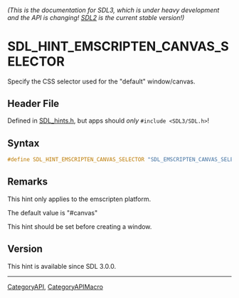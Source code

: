 ###### (This is the documentation for SDL3, which is under heavy development and the API is changing! [SDL2](https://wiki.libsdl.org/SDL2/) is the current stable version!)
# SDL_HINT_EMSCRIPTEN_CANVAS_SELECTOR

Specify the CSS selector used for the "default" window/canvas.

## Header File

Defined in [SDL_hints.h](https://github.com/libsdl-org/SDL/blob/main/include/SDL3/SDL_hints.h), but apps should _only_ `#include <SDL3/SDL.h>`!

## Syntax

```c
#define SDL_HINT_EMSCRIPTEN_CANVAS_SELECTOR "SDL_EMSCRIPTEN_CANVAS_SELECTOR"
```

## Remarks

This hint only applies to the emscripten platform.

The default value is "#canvas"

This hint should be set before creating a window.

## Version

This hint is available since SDL 3.0.0.

----
[CategoryAPI](CategoryAPI), [CategoryAPIMacro](CategoryAPIMacro)

